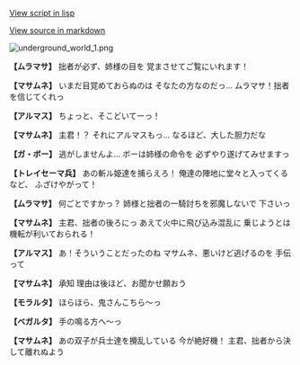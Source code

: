 [View script in lisp](../scripts/100903061.txt)

[View source in markdown](100903061.md)

![underground_world_1.png](../images/backgrounds/underground_world_1.png)

**【ムラマサ】**
拙者が必ず、姉様の目を
覚まさせてご覧にいれます！

**【マサムネ】**
いまだ目覚めておらぬのは
そなたの方なのだっ…
ムラマサ！拙者を信じてくれっ

**【アルマス】**
ちょっと、そこどいてーっ！

**【マサムネ】**
主君！？
それにアルマスもっ…
なるほど、大した胆力だな

**【ガ・ボー】**
逃がしませんよ…
ボーは姉様の命令を
必ずやり遂げてみせますっ

**【トレイセーマ兵】**
あの斬ル姫達を捕らえろ！
俺達の陣地に堂々と入ってくるなど、
ふざけやがって！

**【ムラマサ】**
何ごとですかっ？
姉様と拙者の一騎討ちを邪魔しないで
下さいっ

**【マサムネ】**
主君、拙者の後ろにっ
あえて火中に飛び込み混乱に
乗じようとは機転が利いておられる！

**【アルマス】**
あ！そういうことだったのね
マサムネ、悪いけど逃げるのを
手伝って

**【マサムネ】**
承知
理由は後ほど、お聞かせ願おう

**【モラルタ】**
ほらほら、鬼さんこちら～っ

**【ベガルタ】**
手の鳴る方へ～っ

**【マサムネ】**
あの双子が兵士達を攪乱している
今が絶好機！
主君、拙者から決して離れぬよう